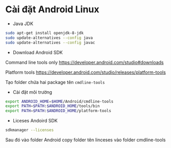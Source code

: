# Cài đặt Android Linux

- Java JDK

```bash
sudo apt-get install openjdk-8-jdk
sudo update-alternatives --config java
sudo update-alternatives --config javac
```

- Download Android SDK

Command line tools only
https://developer.android.com/studio#downloads

Platform tools
https://developer.android.com/studio/releases/platform-tools

Tạo folder chứa hai package tên `cmdline-tools`

- Cài đặt môi trường

```bash
export ANDROID_HOME=$HOME/Android/cmdline-tools
export PATH=$PATH:$ANDROID_HOME/tools/bin
export PATH=$PATH:$ANDROID_HOME/platform-tools
```

- Liceses Andoird SDK

```bash
sdkmanager --licenses
```

Sau đó vào folder Android copy folder tên linceses vào folder cmdline-tools
